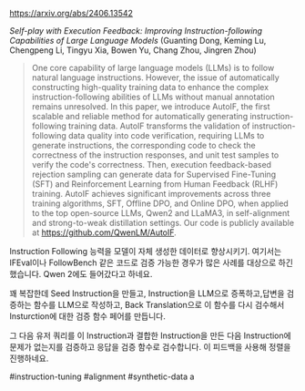 https://arxiv.org/abs/2406.13542

*Self-play with Execution Feedback: Improving Instruction-following Capabilities of Large Language Models* (Guanting Dong, Keming Lu, Chengpeng Li, Tingyu Xia, Bowen Yu, Chang Zhou, Jingren Zhou)

> One core capability of large language models (LLMs) is to follow natural language instructions. However, the issue of automatically constructing high-quality training data to enhance the complex instruction-following abilities of LLMs without manual annotation remains unresolved. In this paper, we introduce AutoIF, the first scalable and reliable method for automatically generating instruction-following training data. AutoIF transforms the validation of instruction-following data quality into code verification, requiring LLMs to generate instructions, the corresponding code to check the correctness of the instruction responses, and unit test samples to verify the code's correctness. Then, execution feedback-based rejection sampling can generate data for Supervised Fine-Tuning (SFT) and Reinforcement Learning from Human Feedback (RLHF) training. AutoIF achieves significant improvements across three training algorithms, SFT, Offline DPO, and Online DPO, when applied to the top open-source LLMs, Qwen2 and LLaMA3, in self-alignment and strong-to-weak distillation settings. Our code is publicly available at https://github.com/QwenLM/AutoIF.

Instruction Following 능력을 모델이 자체 생성한 데이터로 향상시키기. 여기서는 IFEval이나 FollowBench 같은 코드로 검증 가능한 경우가 많은 사례를 대상으로 하긴 했습니다. Qwen 2에도 들어갔다고 하네요.

꽤 복잡한데 Seed Instruction을 만들고, Instruction을 LLM으로 증폭하고,답변을 검증하는 함수를 LLM으로 작성하고, Back Translation으로 이 함수를 다시 검수해서 Insturction에 대한 검증 함수 페어를 만듭니다.

그 다음 유저 쿼리를 이 Instruction과 결합한 Instruction을 만든 다음 Instruction에 문제가 없는지를 검증하고 응답을 검증 함수로 검수합니다. 이 피드백을 사용해 정렬을 진행하네요.

#instruction-tuning #alignment #synthetic-data a